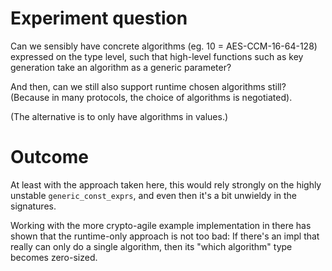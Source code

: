 # Experiment question

Can we sensibly have concrete algorithms (eg. 10 = AES-CCM-16-64-128) expressed on the type level,
such that high-level functions such as key generation take an algorithm as a generic parameter?

And then, can we still also support runtime chosen algorithms still?
(Because in many protocols, the choice of algorithms is negotiated).

(The alternative is to only have algorithms in values.)

# Outcome

At least with the approach taken here,
this would rely strongly on the highly unstable `generic_const_exprs`,
and even then it's a bit unwieldy in the signatures.

Working with the more crypto-agile example implementation in there
has shown that the runtime-only approach is not too bad:
If there's an impl that really can only do a single algorithm,
then its "which algorithm" type becomes zero-sized.
